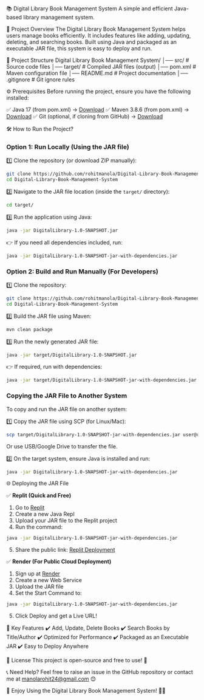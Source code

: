📚 Digital Library Book Management System
A simple and efficient Java-based library management system.

🚀 Project Overview
The Digital Library Book Management System helps users manage books efficiently. It includes features like adding, updating, deleting, and searching books. Built using Java and packaged as an executable JAR file, this system is easy to deploy and run.

📂 Project Structure
Digital Library Book Management System/
│── src/  # Source code files
│── target/  # Compiled JAR files (output)
│── pom.xml  # Maven configuration file
│── README.md  # Project documentation
│── .gitignore  # Git ignore rules

⚙️ Prerequisites
Before running the project, ensure you have the following installed:

✅ Java 17 (from pom.xml) → [Download](https://www.oracle.com/java/technologies/javase-jdk17-downloads.html)
✅ Maven 3.8.6 (from pom.xml) → [Download](https://maven.apache.org/download.cgi)
✅ Git (optional, if cloning from GitHub) → [Download](https://git-scm.com/downloads)

🛠️ How to Run the Project?

### Option 1: Run Locally (Using the JAR file)

1️⃣ Clone the repository (or download ZIP manually):
```sh
git clone https://github.com/rohitmanola/Digital-Library-Book-Management-System.git
cd Digital-Library-Book-Management-System
```

2️⃣ Navigate to the JAR file location (inside the `target/` directory):
```sh
cd target/
```

3️⃣ Run the application using Java:
```sh
java -jar DigitalLibrary-1.0-SNAPSHOT.jar
```
👉 If you need all dependencies included, run:
```sh
java -jar DigitalLibrary-1.0-SNAPSHOT-jar-with-dependencies.jar
```

### Option 2: Build and Run Manually (For Developers)

1️⃣ Clone the repository:
```sh
git clone https://github.com/rohitmanola/Digital-Library-Book-Management-System.git
cd Digital-Library-Book-Management-System
```

2️⃣ Build the JAR file using Maven:
```sh
mvn clean package
```

3️⃣ Run the newly generated JAR file:
```sh
java -jar target/DigitalLibrary-1.0-SNAPSHOT.jar
```
👉 If required, run with dependencies:
```sh
java -jar target/DigitalLibrary-1.0-SNAPSHOT-jar-with-dependencies.jar
```

### Copying the JAR File to Another System
To copy and run the JAR file on another system:

1️⃣ Copy the JAR file using SCP (for Linux/Mac):
```sh
scp target/DigitalLibrary-1.0-SNAPSHOT-jar-with-dependencies.jar user@remote-server:/path/to/destination
```

Or use USB/Google Drive to transfer the file.

2️⃣ On the target system, ensure Java is installed and run:
```sh
java -jar DigitalLibrary-1.0-SNAPSHOT-jar-with-dependencies.jar
```

🌐 Deploying the JAR File

✅ **Replit (Quick and Free)**
1. Go to [Replit](https://replit.com/)
2. Create a new Java Repl
3. Upload your JAR file to the Replit project
4. Run the command:
```sh
java -jar DigitalLibrary-1.0-SNAPSHOT-jar-with-dependencies.jar
```
5. Share the public link: [Replit Deployment](https://replit.com/@rohitmanola2024/DigitalLibraryManagement?v=1)

✅ **Render (For Public Cloud Deployment)**
1. Sign up at [Render](https://render.com/)
2. Create a new Web Service
3. Upload the JAR file
4. Set the Start Command to:
```sh
java -jar DigitalLibrary-1.0-SNAPSHOT-jar-with-dependencies.jar
```
5. Click Deploy and get a Live URL!

📌 Key Features
✔️ Add, Update, Delete Books
✔️ Search Books by Title/Author
✔️ Optimized for Performance
✔️ Packaged as an Executable JAR
✔️ Easy to Deploy Anywhere

📜 License
This project is open-source and free to use! 🚀

📞 Need Help?
Feel free to raise an issue in the GitHub repository or contact me at manolarohit24@gmail.com 😊

🎉 Enjoy Using the Digital Library Book Management System! 🚀📖

